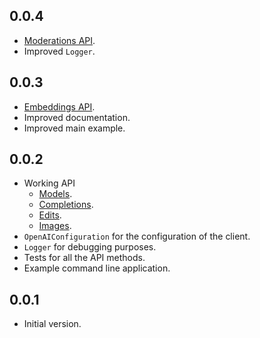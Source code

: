 ## 0.0.4

- [Moderations API](https://beta.openai.com/docs/api-reference/moderations).
- Improved `Logger`.

## 0.0.3

- [Embeddings API](https://beta.openai.com/docs/api-reference/embeddings).
- Improved documentation.
- Improved main example.

## 0.0.2

- Working API
  - [Models](https://beta.openai.com/docs/api-reference/models).
  - [Completions](https://beta.openai.com/docs/api-reference/completions).
  - [Edits](https://beta.openai.com/docs/api-reference/edits).
  - [Images](https://beta.openai.com/docs/api-reference/images).
- `OpenAIConfiguration` for the configuration of the client.
- `Logger` for debugging purposes.
- Tests for all the API methods.
- Example command line application.

## 0.0.1

- Initial version.

